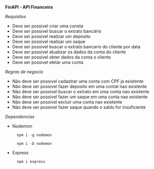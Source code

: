 **FinAPI - API Financeira**

*Requisitos*

- Deve ser possivel criar uma consta
- Deve ser possivel buscar o extrato bancário
- Deve ser possivel realizar um deposito
- Deve ser possivel realizar um saque
- Deve ser possivel buscar o extrato bancario do cliente por data
- Deve ser possivel atualizar os dados da conta do cliente
- Deve ser possivel obter dados da conta o cliente
- Deve ser possivel eletar uma conta


*Regras de negocio*

- Não deve ser possivel cadastrar uma conta com CPF ja existente
- Não deve ser possivel fazer deposito em uma contat nao existente
- Não deve ser possivel buscar o extrato em uma conta nao existente
- Não deve ser possivel fazer um saque em uma conta nao existente
- Não deve ser possivel excluir uma conta nao existente
- Não deve ser possivel fazer saque quando o saldo for insuficiente

*Dependencias*

- Nodemon

        npm i -g nodemon

        npm i -D nodemon

- Express

        npm i express
